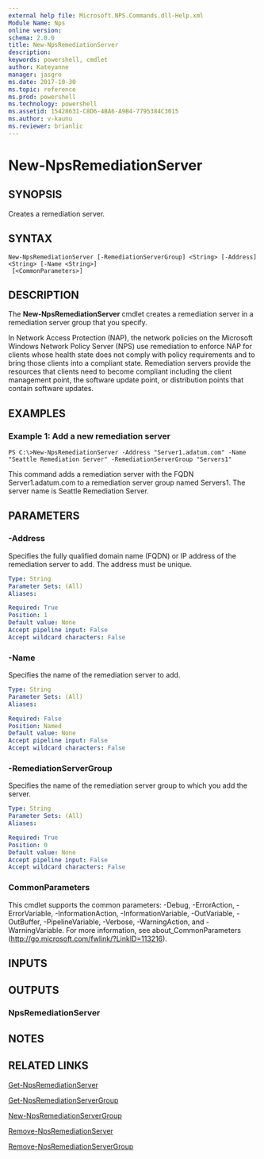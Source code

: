 ```yaml
---
external help file: Microsoft.NPS.Commands.dll-Help.xml
Module Name: Nps
online version: 
schema: 2.0.0
title: New-NpsRemediationServer
description: 
keywords: powershell, cmdlet
author: Kateyanne
manager: jasgro
ms.date: 2017-10-30
ms.topic: reference
ms.prod: powershell
ms.technology: powershell
ms.assetid: 15428631-C8D6-4BA6-A9B4-7795384C3015
ms.author: v-kaunu
ms.reviewer: brianlic
---
```


# New-NpsRemediationServer

## SYNOPSIS
Creates a remediation server.

## SYNTAX

```
New-NpsRemediationServer [-RemediationServerGroup] <String> [-Address] <String> [-Name <String>]
 [<CommonParameters>]
```

## DESCRIPTION
The **New-NpsRemediationServer** cmdlet creates a remediation server in a remediation server group that you specify.

In Network Access Protection (NAP), the network policies on the Microsoft Windows Network Policy Server (NPS) use remediation to enforce NAP for clients whose health state does not comply with policy requirements and to bring those clients into a compliant state.
Remediation servers provide the resources that clients need to become compliant including the client management point, the software update point, or distribution points that contain software updates.

## EXAMPLES

### Example 1: Add a new remediation server
```
PS C:\>New-NpsRemediationServer -Address "Server1.adatum.com" -Name "Seattle Remediation Server" -RemediationServerGroup "Servers1"
```

This command adds a remediation server with the FQDN Server1.adatum.com to a remediation server group named Servers1.
The server name is Seattle Remediation Server.

## PARAMETERS

### -Address
Specifies the fully qualified domain name (FQDN) or IP address of the remediation server to add.
The address must be unique.

```yaml
Type: String
Parameter Sets: (All)
Aliases: 

Required: True
Position: 1
Default value: None
Accept pipeline input: False
Accept wildcard characters: False
```

### -Name
Specifies the name of the remediation server to add.

```yaml
Type: String
Parameter Sets: (All)
Aliases: 

Required: False
Position: Named
Default value: None
Accept pipeline input: False
Accept wildcard characters: False
```

### -RemediationServerGroup
Specifies the name of the remediation server group to which you add the server.

```yaml
Type: String
Parameter Sets: (All)
Aliases: 

Required: True
Position: 0
Default value: None
Accept pipeline input: False
Accept wildcard characters: False
```

### CommonParameters
This cmdlet supports the common parameters: -Debug, -ErrorAction, -ErrorVariable, -InformationAction, -InformationVariable, -OutVariable, -OutBuffer, -PipelineVariable, -Verbose, -WarningAction, and -WarningVariable. For more information, see about_CommonParameters (http://go.microsoft.com/fwlink/?LinkID=113216).

## INPUTS

## OUTPUTS

### NpsRemediationServer

## NOTES

## RELATED LINKS

[Get-NpsRemediationServer](./Get-NpsRemediationServer.md)

[Get-NpsRemediationServerGroup](./Get-NpsRemediationServerGroup.md)

[New-NpsRemediationServerGroup](./New-NpsRemediationServerGroup.md)

[Remove-NpsRemediationServer](./Remove-NpsRemediationServer.md)

[Remove-NpsRemediationServerGroup](./Remove-NpsRemediationServerGroup.md)

